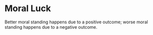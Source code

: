 # Moral Luck

Better moral standing happens due to a positive outcome; worse moral standing happens due to a negative outcome.
